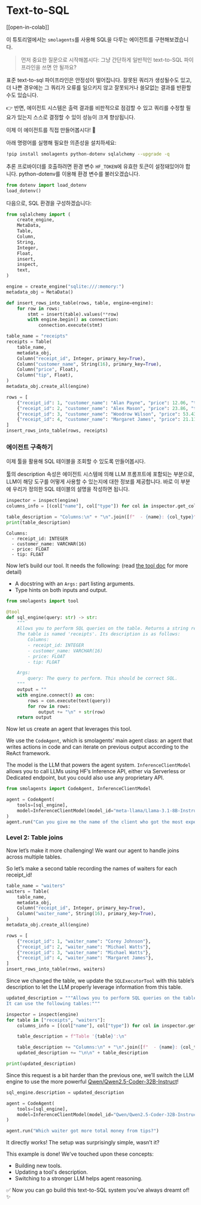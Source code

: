 # Text-to-SQL

[[open-in-colab]]

이 튜토리얼에서는 `smolagents`를 사용해 SQL을 다루는 에이전트를 구현해보겠습니다.

> 먼저 중요한 질문으로 시작해봅시다: 그냥 간단하게 일반적인 text-to-SQL 파이프라인을 쓰면 안 될까요?

표준 text-to-sql 파이프라인은 안정성이 떨어집니다. 잘못된 쿼리가 생성될수도 있고, 더 나쁜 경우에는 그 쿼리가 오류를 일으키지 않고 잘못되거나 쓸모없는 결과를 반환할 수도 있습니다.

👉 반면, 에이전트 시스템은 출력 결과를 비판적으로 점검할 수 있고 쿼리를 수정할 필요가 있는지 스스로 결정할 수 있이 성능이 크게 향상됩니다.

이제 이 에이전트를 직접 만들어봅시다! 💪

아래 명령어를 실행해 필요한 의존성을 설치하세요:
```bash
!pip install smolagents python-dotenv sqlalchemy --upgrade -q
```

추론 프로바이더를 호출하려면 환경 변수 `HF_TOKEN`에 유효한 토큰이 설정돼있어야 합니다.
python-dotenv를 이용해 환경 변수를 불러오겠습니다.
```py
from dotenv import load_dotenv
load_dotenv()
```

다음으로, SQL 환경을 구성하겠습니다:
```py
from sqlalchemy import (
    create_engine,
    MetaData,
    Table,
    Column,
    String,
    Integer,
    Float,
    insert,
    inspect,
    text,
)

engine = create_engine("sqlite:///:memory:")
metadata_obj = MetaData()

def insert_rows_into_table(rows, table, engine=engine):
    for row in rows:
        stmt = insert(table).values(**row)
        with engine.begin() as connection:
            connection.execute(stmt)

table_name = "receipts"
receipts = Table(
    table_name,
    metadata_obj,
    Column("receipt_id", Integer, primary_key=True),
    Column("customer_name", String(16), primary_key=True),
    Column("price", Float),
    Column("tip", Float),
)
metadata_obj.create_all(engine)

rows = [
    {"receipt_id": 1, "customer_name": "Alan Payne", "price": 12.06, "tip": 1.20},
    {"receipt_id": 2, "customer_name": "Alex Mason", "price": 23.86, "tip": 0.24},
    {"receipt_id": 3, "customer_name": "Woodrow Wilson", "price": 53.43, "tip": 5.43},
    {"receipt_id": 4, "customer_name": "Margaret James", "price": 21.11, "tip": 1.00},
]
insert_rows_into_table(rows, receipts)
```

### 에이전트 구축하기

이제 툴을 활용해 SQL 테이블을 조회할 수 있도록 만들어봅시다.

툴의 description 속성은 에이전트 시스템에 의해 LLM 프롬프트에 포함되는 부분으로, LLM이 해당 도구를 어떻게 사용할 수 있는지에 대한 정보를 제공합니다. 바로 이 부분에 우리가 정의한 SQL 테이블의 설명을 작성하면 됩니다.

```py
inspector = inspect(engine)
columns_info = [(col["name"], col["type"]) for col in inspector.get_columns("receipts")]

table_description = "Columns:\n" + "\n".join([f"  - {name}: {col_type}" for name, col_type in columns_info])
print(table_description)
```

```text
Columns:
  - receipt_id: INTEGER
  - customer_name: VARCHAR(16)
  - price: FLOAT
  - tip: FLOAT
```

Now let’s build our tool. It needs the following: (read [the tool doc](../tutorials/tools) for more detail)
- A docstring with an `Args:` part listing arguments.
- Type hints on both inputs and output.

```py
from smolagents import tool

@tool
def sql_engine(query: str) -> str:
    """
    Allows you to perform SQL queries on the table. Returns a string representation of the result.
    The table is named 'receipts'. Its description is as follows:
        Columns:
        - receipt_id: INTEGER
        - customer_name: VARCHAR(16)
        - price: FLOAT
        - tip: FLOAT

    Args:
        query: The query to perform. This should be correct SQL.
    """
    output = ""
    with engine.connect() as con:
        rows = con.execute(text(query))
        for row in rows:
            output += "\n" + str(row)
    return output
```

Now let us create an agent that leverages this tool.

We use the `CodeAgent`, which is smolagents’ main agent class: an agent that writes actions in code and can iterate on previous output according to the ReAct framework.

The model is the LLM that powers the agent system. `InferenceClientModel` allows you to call LLMs using HF’s Inference API, either via Serverless or Dedicated endpoint, but you could also use any proprietary API.

```py
from smolagents import CodeAgent, InferenceClientModel

agent = CodeAgent(
    tools=[sql_engine],
    model=InferenceClientModel(model_id="meta-llama/Llama-3.1-8B-Instruct"),
)
agent.run("Can you give me the name of the client who got the most expensive receipt?")
```

### Level 2: Table joins

Now let’s make it more challenging! We want our agent to handle joins across multiple tables.

So let’s make a second table recording the names of waiters for each receipt_id!

```py
table_name = "waiters"
waiters = Table(
    table_name,
    metadata_obj,
    Column("receipt_id", Integer, primary_key=True),
    Column("waiter_name", String(16), primary_key=True),
)
metadata_obj.create_all(engine)

rows = [
    {"receipt_id": 1, "waiter_name": "Corey Johnson"},
    {"receipt_id": 2, "waiter_name": "Michael Watts"},
    {"receipt_id": 3, "waiter_name": "Michael Watts"},
    {"receipt_id": 4, "waiter_name": "Margaret James"},
]
insert_rows_into_table(rows, waiters)
```
Since we changed the table, we update the `SQLExecutorTool` with this table’s description to let the LLM properly leverage information from this table.

```py
updated_description = """Allows you to perform SQL queries on the table. Beware that this tool's output is a string representation of the execution output.
It can use the following tables:"""

inspector = inspect(engine)
for table in ["receipts", "waiters"]:
    columns_info = [(col["name"], col["type"]) for col in inspector.get_columns(table)]

    table_description = f"Table '{table}':\n"

    table_description += "Columns:\n" + "\n".join([f"  - {name}: {col_type}" for name, col_type in columns_info])
    updated_description += "\n\n" + table_description

print(updated_description)
```
Since this request is a bit harder than the previous one, we’ll switch the LLM engine to use the more powerful [Qwen/Qwen2.5-Coder-32B-Instruct](https://huggingface.co/Qwen/Qwen2.5-Coder-32B-Instruct)!

```py
sql_engine.description = updated_description

agent = CodeAgent(
    tools=[sql_engine],
    model=InferenceClientModel(model_id="Qwen/Qwen2.5-Coder-32B-Instruct"),
)

agent.run("Which waiter got more total money from tips?")
```
It directly works! The setup was surprisingly simple, wasn’t it?

This example is done! We've touched upon these concepts:
- Building new tools.
- Updating a tool's description.
- Switching to a stronger LLM helps agent reasoning.

✅ Now you can go build this text-to-SQL system you’ve always dreamt of! ✨
